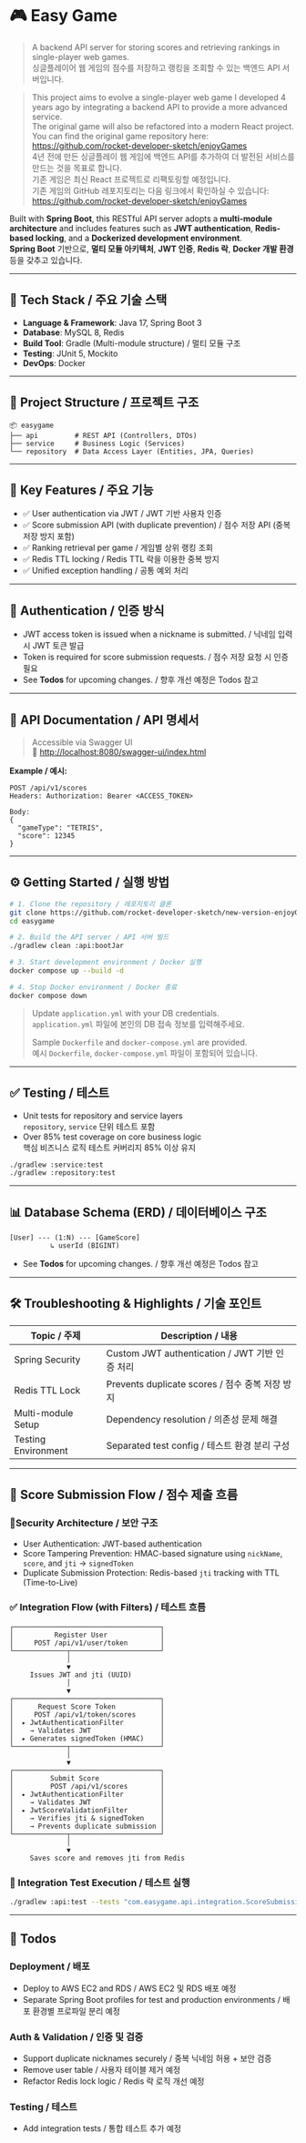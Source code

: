 
# 🎮 Easy Game

> A backend API server for storing scores and retrieving rankings in single-player web games.  
> 싱글플레이어 웹 게임의 점수를 저장하고 랭킹을 조회할 수 있는 백엔드 API 서버입니다.

> This project aims to evolve a single-player web game I developed 4 years ago by integrating a backend API to provide a more advanced service.  
> The original game will also be refactored into a modern React project.  
> You can find the original game repository here: https://github.com/rocket-developer-sketch/enjoyGames  
> 4년 전에 만든 싱글플레이 웹 게임에 백엔드 API를 추가하여 더 발전된 서비스를 만드는 것을 목표로 합니다.    
> 기존 게임은 최신 React 프로젝트로 리팩토링할 예정입니다.  
> 기존 게임의 GitHub 레포지토리는 다음 링크에서 확인하실 수 있습니다: https://github.com/rocket-developer-sketch/enjoyGames  

Built with **Spring Boot**, this RESTful API server adopts a **multi-module architecture** and includes features such as **JWT authentication**, **Redis-based locking**, and a **Dockerized development environment**.    
**Spring Boot** 기반으로, **멀티 모듈 아키텍처**, **JWT 인증**, **Redis 락**, **Docker 개발 환경** 등을 갖추고 있습니다.

---

## 📌 Tech Stack / 주요 기술 스택

- **Language & Framework**: Java 17, Spring Boot 3
- **Database**: MySQL 8, Redis
- **Build Tool**: Gradle (Multi-module structure) / 멀티 모듈 구조
- **Testing**: JUnit 5, Mockito
- **DevOps**: Docker

---

## 🧱 Project Structure / 프로젝트 구조

```
📦 easygame
├── api         # REST API (Controllers, DTOs)
├── service     # Business Logic (Services)
└── repository  # Data Access Layer (Entities, JPA, Queries)
```

---

## 🧩 Key Features / 주요 기능

- ✅ User authentication via JWT / JWT 기반 사용자 인증
- ✅ Score submission API (with duplicate prevention) / 점수 저장 API (중복 저장 방지 포함)
- ✅ Ranking retrieval per game / 게임별 상위 랭킹 조회
- ✅ Redis TTL locking / Redis TTL 락을 이용한 중복 방지
- ✅ Unified exception handling / 공통 예외 처리

---

## 🔐 Authentication / 인증 방식

- JWT access token is issued when a nickname is submitted. / 닉네임 입력 시 JWT 토큰 발급
- Token is required for score submission requests. / 점수 저장 요청 시 인증 필요
- See **Todos** for upcoming changes. / 향후 개선 예정은 Todos 참고

---

## 🧪 API Documentation / API 명세서

> Accessible via Swagger UI  
> 📎 [http://localhost:8080/swagger-ui/index.html](http://localhost:8080/swagger-ui/index.html)

**Example / 예시:**

```
POST /api/v1/scores
Headers: Authorization: Bearer <ACCESS_TOKEN>

Body:
{
  "gameType": "TETRIS",
  "score": 12345
}
```

---

## ⚙️ Getting Started / 실행 방법

```bash
# 1. Clone the repository / 레포지토리 클론
git clone https://github.com/rocket-developer-sketch/new-version-enjoyGames-backend.git
cd easygame

# 2. Build the API server / API 서버 빌드
./gradlew clean :api:bootJar

# 3. Start development environment / Docker 실행
docker compose up --build -d

# 4. Stop Docker environment / Docker 종료
docker compose down
```

> Update `application.yml` with your DB credentials.  
> `application.yml` 파일에 본인의 DB 접속 정보를 입력해주세요.  
>  
> Sample `Dockerfile` and `docker-compose.yml` are provided.  
> 예시 `Dockerfile`, `docker-compose.yml` 파일이 포함되어 있습니다.

---

## ✅ Testing / 테스트

- Unit tests for repository and service layers  
  `repository`, `service` 단위 테스트 포함
- Over 85% test coverage on core business logic  
  핵심 비즈니스 로직 테스트 커버리지 85% 이상 유지

```bash
./gradlew :service:test
./gradlew :repository:test
```

---

## 📊 Database Schema (ERD) / 데이터베이스 구조

```
[User] --- (1:N) --- [GameScore]
          ↳ userId (BIGINT)
```
- See **Todos** for upcoming changes. / 향후 개선 예정은 Todos 참고

---

## 🛠️ Troubleshooting & Highlights / 기술 포인트

| Topic / 주제           | Description / 내용 |
|------------------------|---------------------|
| Spring Security        | Custom JWT authentication / JWT 기반 인증 처리 |
| Redis TTL Lock         | Prevents duplicate scores / 점수 중복 저장 방지 |
| Multi-module Setup     | Dependency resolution / 의존성 문제 해결 |
| Testing Environment    | Separated test config / 테스트 환경 분리 구성 |

---


## 🎯 Score Submission Flow / 점수 제출 흐름

### 🔐Security Architecture / 보안 구조

- User Authentication: JWT-based authentication
- Score Tampering Prevention: HMAC-based signature using `nickName`, `score`, and `jti` → `signedToken`
- Duplicate Submission Protection: Redis-based `jti` tracking with TTL (Time-to-Live)

### ✅ Integration Flow (with Filters) / 테스트 흐름

```
┌────────────────────────────────────┐
│          Register User             │
│     POST /api/v1/user/token        │
└─────────────┬──────────────────────┘
              │
              ▼
     Issues JWT and jti (UUID)
              │
              ▼
┌────────────────────────────────────┐
│      Request Score Token           │
│     POST /api/v1/token/scores      │
│  ▸ JwtAuthenticationFilter         │
│    → Validates JWT                 │
│  ▸ Generates signedToken (HMAC)    │
└─────────────┬──────────────────────┘
              │
              ▼
┌────────────────────────────────────┐
│         Submit Score               │
│         POST /api/v1/scores        │
│  ▸ JwtAuthenticationFilter         │
│    → Validates JWT                 │
│  ▸ JwtScoreValidationFilter        │
│    → Verifies jti & signedToken    │
│    → Prevents duplicate submission │
└─────────────┬──────────────────────┘
              │
              ▼
     Saves score and removes jti from Redis

```

### 🧪  Integration Test Execution / 테스트 실행

```bash
./gradlew :api:test --tests "com.easygame.api.integration.ScoreSubmissionFlowTest"
```

---

## 🚧 Todos

### Deployment / 배포

- Deploy to AWS EC2 and RDS / AWS EC2 및 RDS 배포 예정
- Separate Spring Boot profiles for test and production environments / 배포 환경별 프로파일 분리 예정

### Auth & Validation / 인증 및 검증

- Support duplicate nicknames securely / 중복 닉네임 허용 + 보안 검증
- Remove user table / 사용자 테이블 제거 예정
- Refactor Redis lock logic / Redis 락 로직 개선 예정

### Testing / 테스트

- Add integration tests / 통합 테스트 추가 예정
